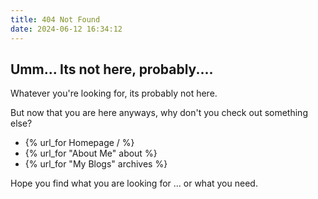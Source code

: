 ```yaml
---
title: 404 Not Found
date: 2024-06-12 16:34:12
---
```


## Umm... Its not here, probably....

Whatever you're looking for, its probably not here.

But now that you are here anyways, why don't you check out something else?

- {% url_for Homepage / %}
- {% url_for "About Me" about %}
- {% url_for "My Blogs" archives %}


Hope you find what you are looking for ... or what you need.

